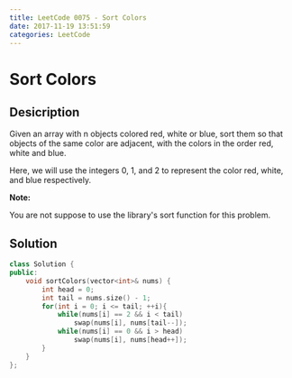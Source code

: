 ```yaml
---
title: LeetCode 0075 - Sort Colors
date: 2017-11-19 13:51:59
categories: LeetCode
---
```

# Sort Colors #

<!--more-->

## Desicription ##

Given an array with n objects colored red, white or blue, sort them so that objects of the same color are adjacent, with the colors in the order red, white and blue.

Here, we will use the integers 0, 1, and 2 to represent the color red, white, and blue respectively.

**Note:**

You are not suppose to use the library's sort function for this problem.

## Solution ##

```cpp
class Solution {
public:
    void sortColors(vector<int>& nums) {
        int head = 0;
        int tail = nums.size() - 1;
        for(int i = 0; i <= tail; ++i){
            while(nums[i] == 2 && i < tail)
                swap(nums[i], nums[tail--]);
            while(nums[i] == 0 && i > head)
                swap(nums[i], nums[head++]);
        }
    }
};
```